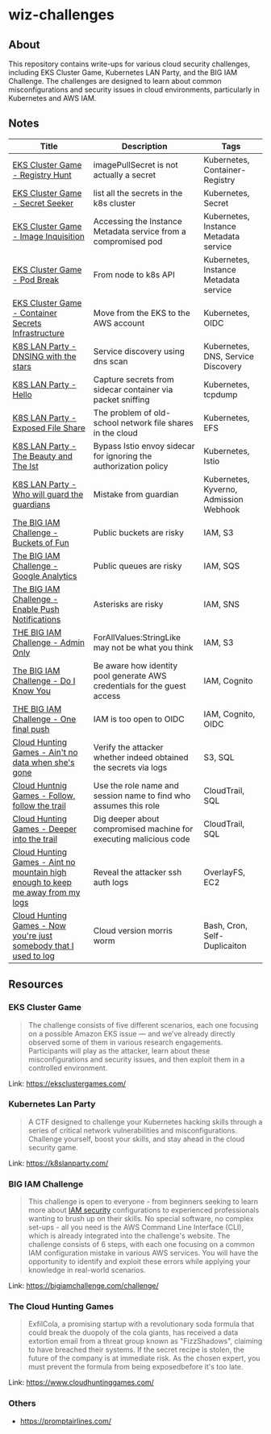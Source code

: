 # wiz-challenges

## About

This repository contains write-ups for various cloud security challenges, including EKS Cluster Game, Kubernetes LAN Party, and the BIG IAM Challenge. The challenges are designed to learn about common misconfigurations and security issues in cloud environments, particularly in Kubernetes and AWS IAM.

## Notes

| Title                                                                                                                                                                                                     | Description                                                              | Tags                                   |
| --------------------------------------------------------------------------------------------------------------------------------------------------------------------------------------------------------- | ------------------------------------------------------------------------ | -------------------------------------- |
| [EKS Cluster Game - Registry Hunt](notes/EKS%20Cluster%20Game%20-%20Registry%20Hunt.md)                                                                                                                   | imagePullSecret is not actually a secret                                 | Kubernetes, Container-Registry         |
| [EKS Cluster Game - Secret Seeker](notes/EKS%20Cluster%20Game%20-%20Secret%20Seeker.md)                                                                                                                   | list all the secrets in the k8s cluster                                  | Kubernetes, Secret                     |
| [EKS Cluster Game - Image Inquisition](./notes/EKS%20Cluster%20Game%20-%20Image%20Inquisition.md)                                                                                                         | Accessing the Instance Metadata service from a compromised pod           | Kubernetes, Instance Metadata service  |
| [EKS Cluster Game - Pod Break](./notes/EKS%20Cluster%20Game%20-%20Pod%20Break.md)                                                                                                                         | From node to k8s API                                                     | Kubernetes, Instance Metadata service  |
| [EKS Cluster Game - Container Secrets Infrastructure](https://github.com/timyiu478/wiz-challenges/blob/main/notes/EKS%20Cluster%20Game%20-%20Container%20Secrets%20Infrastructure.md)                     | Move from the EKS to the AWS account                                     | Kubernetes, OIDC                       |
| [K8S LAN Party - DNSING with the stars](notes/K8S%20LAN%20Party%20-%20DNSING%20with%20the%20stars.md)                                                                                                     | Service discovery using dns scan                                         | Kubernetes, DNS, Service Discovery     |
| [K8S LAN Party - Hello](notes/K8S%20LAN%20Party%20-%20Hello.md)                                                                                                                                           | Capture secrets from sidecar container via packet sniffing               | Kubernetes, tcpdump                    |
| [K8S LAN Party - Exposed File Share ](notes/K8S%20LAN%20Party%20-%20Exposed%20File%20Share.md)                                                                                                            | The problem of old-school network file shares in the cloud               | Kubernetes, EFS                        |
| [K8S LAN Party - The Beauty and The Ist](notes/K8S%20LAN%20Party%20-%20The%20Beauty%20and%20The%20Ist.md)                                                                                                 | Bypass Istio envoy sidecar for ignoring the authorization policy         | Kubernetes, Istio                      |
| [K8S LAN Party - Who will guard the guardians](notes/K8S%20LAN%20Party%20-%20Who%20will%20guard%20the%20guardians.md)                                                                                     | Mistake from guardian                                                    | Kubernetes, Kyverno, Admission Webhook |
| [The BIG IAM Challenge - Buckets of Fun](notes/The%20BIG%20IAM%20Challenge%20-%20Buckets%20of%20Fun.md)                                                                                                   | Public buckets are risky                                                 | IAM, S3                                |
| [The BIG IAM Challenge - Google Analytics](notes/The%20BIG%20IAM%20Challenge%20-%20Google%20Analytics.md)                                                                                                 | Public queues are risky                                                  | IAM, SQS                               |
| [The BIG IAM Challenge - Enable Push Notifications](notes/The%20BIG%20IAM%20Challenge%20-%20Google%20Analytics.md)                                                                                        | Asterisks are risky                                                      | IAM, SNS                               |
| [THE BIG IAM Challenge - Admin Only](notes/THE%20BIG%20IAM%20Challenge%20-%20Admin%20Only.md)                                                                                                             | ForAllValues:StringLike may not be what you think                        | IAM, S3                                |
| [The BIG IAM Challenge - Do I Know You](notes/The%20BIG%20IAM%20Challenge%20-%20Do%20I%20Know%20You.md)                                                                                                   | Be aware how identity pool generate AWS credentials for the guest access | IAM, Cognito                           |
| [THE BIG IAM Challenge - One final push](notes/THE%20BIG%20IAM%20Challenge%20-%20One%20final%20push)                                                                                                      | IAM is too open to OIDC                                                  | IAM, Cognito, OIDC                     |
| [Cloud Hunting Games - Ain't no data when she's gone](notes/Cloud%20Hunting%20Games%20-%20Ain't%20no%20data%20when%20she's%20gone.md)                                                                     | Verify the attacker whether indeed obtained the secrets via logs         | S3, SQL                                |
| [Cloud Huntnig Games - Follow, follow the trail](notes/Cloud%20Huntnig%20Games%20-%20Follow%20the%20trail.md)                                                                                             | Use the role name and session name to find who assumes this role         | CloudTrail, SQL                        |
| [Cloud Hunting Games - Deeper into the trail](notes/Cloud%20Hunting%20Games%20-%20Deeper%20into%20the%20trail.md)                                                                                         | Dig deeper about compromised machine for executing malicious code        | CloudTrail, SQL                        |
| [Cloud Hunting Games - Aint no mountain high enough to keep me away from my logs](notes/Cloud%20Hunting%20Games%20-%20Aint%20no%20mountain%20high%20enough%20to%20keep%20me%20away%20from%20my%20logs.md) | Reveal the attacker ssh auth logs                                        | OverlayFS, EC2                         |
| [Cloud Hunting Games - Now you're just somebody that I used to log](notes/Cloud%20Hunting%20Games%20-%20Now%20you're%20just%20somebody%20that%20I%20used%20to%20log.md)                                   | Cloud version morris worm                                                | Bash, Cron, Self-Duplicaiton           |

## Resources

### EKS Cluster Game

> The challenge consists of five different scenarios, each one focusing on a possible Amazon EKS issue — and we’ve already directly observed some of them in various research engagements. Participants will play as the attacker, learn about these misconfigurations and security issues, and then exploit them in a controlled environment.

Link: https://eksclustergames.com/

### Kubernetes Lan Party

> A CTF designed to challenge your Kubernetes hacking skills through a series of critical network vulnerabilities and misconfigurations. Challenge yourself, boost your skills, and stay ahead in the cloud security game.

Link: https://k8slanparty.com/

### BIG IAM Challenge

> This challenge is open to everyone - from beginners seeking to learn more about [IAM security](https://www.wiz.io/academy/iam-security) configurations to experienced professionals wanting to brush up on their skills. No special software, no complex set-ups - all you need is the AWS Command Line Interface (CLI), which is already integrated into the challenge's website. The challenge consists of 6 steps, with each one focusing on a common IAM configuration mistake in various AWS services. You will have the opportunity to identify and exploit these errors while applying your knowledge in real-world scenarios.

Link: https://bigiamchallenge.com/challenge/

### The Cloud Hunting Games

> ExfilCola, a promising startup with a revolutionary soda formula that could break the duopoly of the cola giants, has received a data extortion email from a threat group known as "FizzShadows", claiming to have breached their systems. If the secret recipe is stolen, the future of the company is at immediate risk. As the chosen expert, you must prevent the formula from being exposedbefore it's too late.

Link: https://www.cloudhuntinggames.com/

### Others

- https://promptairlines.com/
